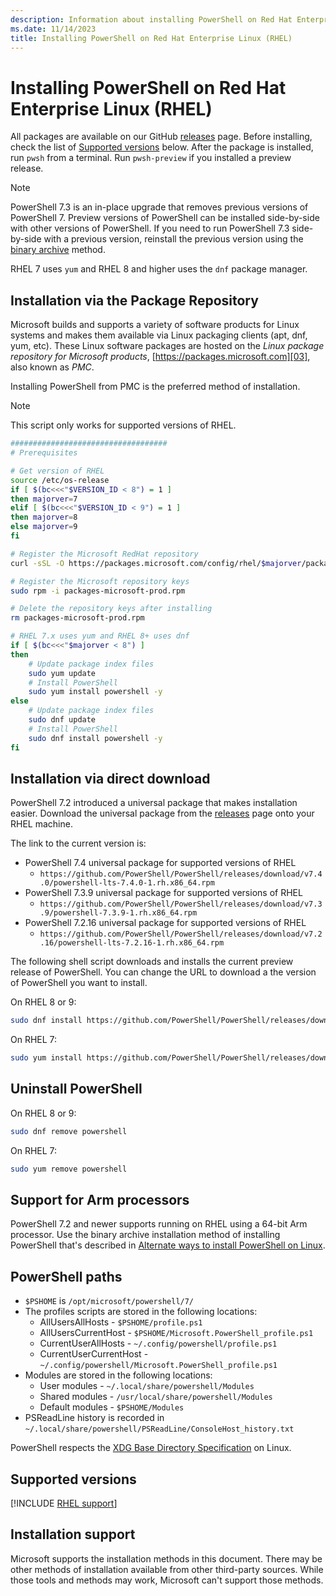```yaml
---
description: Information about installing PowerShell on Red Hat Enterprise Linux (RHEL)
ms.date: 11/14/2023
title: Installing PowerShell on Red Hat Enterprise Linux (RHEL)
---
```

# Installing PowerShell on Red Hat Enterprise Linux (RHEL)

All packages are available on our GitHub [releases][02] page. Before installing,
check the list of [Supported versions][01] below. After the package is installed, run
`pwsh` from a terminal. Run `pwsh-preview` if you installed a preview release.

> [!NOTE]
> PowerShell 7.3 is an in-place upgrade that removes previous versions of PowerShell 7. Preview
> versions of PowerShell can be installed side-by-side with other versions of PowerShell. If you
> need to run PowerShell 7.3 side-by-side with a previous version, reinstall the previous version
> using the [binary archive][05] method.

RHEL 7 uses `yum` and RHEL 8 and higher uses the `dnf` package manager.

## Installation via the Package Repository

Microsoft builds and supports a variety of software products for Linux systems and makes them
available via Linux packaging clients (apt, dnf, yum, etc). These Linux software packages are hosted
on the _Linux package repository for Microsoft products_, [https://packages.microsoft.com][03], also
known as _PMC_.

Installing PowerShell from PMC is the preferred method of installation.

> [!NOTE]
> This script only works for supported versions of RHEL.

```sh
###################################
# Prerequisites

# Get version of RHEL
source /etc/os-release
if [ $(bc<<<"$VERSION_ID < 8") = 1 ]
then majorver=7
elif [ $(bc<<<"$VERSION_ID < 9") = 1 ]
then majorver=8
else majorver=9
fi

# Register the Microsoft RedHat repository
curl -sSL -O https://packages.microsoft.com/config/rhel/$majorver/packages-microsoft-prod.rpm

# Register the Microsoft repository keys
sudo rpm -i packages-microsoft-prod.rpm

# Delete the repository keys after installing
rm packages-microsoft-prod.rpm

# RHEL 7.x uses yum and RHEL 8+ uses dnf
if [ $(bc<<<"$majorver < 8") ]
then
    # Update package index files
    sudo yum update
    # Install PowerShell
    sudo yum install powershell -y
else
    # Update package index files
    sudo dnf update
    # Install PowerShell
    sudo dnf install powershell -y
fi
```

## Installation via direct download

PowerShell 7.2 introduced a universal package that makes installation easier. Download the universal
package from the [releases][02] page onto your RHEL machine.

The link to the current version is:

- PowerShell 7.4 universal package for supported versions of RHEL
  - `https://github.com/PowerShell/PowerShell/releases/download/v7.4.0/powershell-lts-7.4.0-1.rh.x86_64.rpm`
- PowerShell 7.3.9 universal package for supported versions of RHEL
  - `https://github.com/PowerShell/PowerShell/releases/download/v7.3.9/powershell-7.3.9-1.rh.x86_64.rpm`
- PowerShell 7.2.16 universal package for supported versions of RHEL
  - `https://github.com/PowerShell/PowerShell/releases/download/v7.2.16/powershell-lts-7.2.16-1.rh.x86_64.rpm`

The following shell script downloads and installs the current preview release of PowerShell. You can
change the URL to download a the version of PowerShell you want to install.

On RHEL 8 or 9:

```sh
sudo dnf install https://github.com/PowerShell/PowerShell/releases/download/v7.3.9/powershell-7.3.9-1.rh.x86_64.rpm
```

On RHEL 7:

```sh
sudo yum install https://github.com/PowerShell/PowerShell/releases/download/v7.3.9/powershell-7.3.9-1.rh.x86_64.rpm
```

## Uninstall PowerShell

On RHEL 8 or 9:

```sh
sudo dnf remove powershell
```

On RHEL 7:

```sh
sudo yum remove powershell
```

## Support for Arm processors

PowerShell 7.2 and newer supports running on RHEL using a 64-bit Arm processor. Use the binary
archive installation method of installing PowerShell that's described in
[Alternate ways to install PowerShell on Linux][05].

## PowerShell paths

- `$PSHOME` is `/opt/microsoft/powershell/7/`
- The profiles scripts are stored in the following locations:
  - AllUsersAllHosts - `$PSHOME/profile.ps1`
  - AllUsersCurrentHost - `$PSHOME/Microsoft.PowerShell_profile.ps1`
  - CurrentUserAllHosts - `~/.config/powershell/profile.ps1`
  - CurrentUserCurrentHost - `~/.config/powershell/Microsoft.PowerShell_profile.ps1`
- Modules are stored in the following locations:
  - User modules - `~/.local/share/powershell/Modules`
  - Shared modules - `/usr/local/share/powershell/Modules`
  - Default modules - `$PSHOME/Modules`
- PSReadLine history is recorded in `~/.local/share/powershell/PSReadLine/ConsoleHost_history.txt`

PowerShell respects the [XDG Base Directory Specification][04] on Linux.

## Supported versions

[!INCLUDE [RHEL support](../../includes/rhel-support.md)]

## Installation support

Microsoft supports the installation methods in this document. There may be other methods of
installation available from other third-party sources. While those tools and methods may work,
Microsoft can't support those methods.

<!-- link references -->
[01]: #supported-versions
[02]: https://aka.ms/PowerShell-Release?tag=stable
[03]: https://packages.microsoft.com
[04]: https://specifications.freedesktop.org/basedir-spec/basedir-spec-latest.html
[05]: install-other-linux.md#binary-archives

